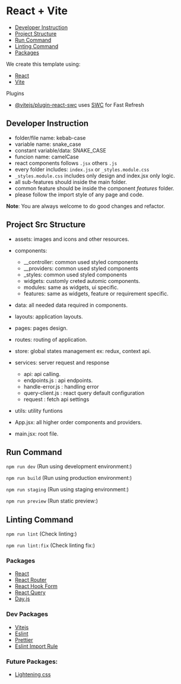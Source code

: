 # React + Vite

- [Developer Instruction](#developer-instruction)
- [Project Structure](#project-src-structure)
- [Run Command](#run-command)
- [Linting Command](#linting-command)
- [Packages](#packages)

We create this template using:

- [React](https://react.dev/)
- [Vite](https://vitejs.dev/)

Plugins

- [@vitejs/plugin-react-swc](https://github.com/vitejs/vite-plugin-react-swc) uses [SWC](https://swc.rs/) for Fast Refresh

## Developer Instruction

- folder/file name: kebab-case
- variable name: snake_case
- constant variable/data: SNAKE_CASE
- funcion name: camelCase
- react components follows `.jsx` others `.js`
- every folder includes: `index.jsx` or `_styles.module.css`
- `_styles.module.css` includes only design and index.jsx only logic.
- all sub-features should inside the main folder.
- common feature should be inside the component _features_ folder.
- please follow the import style of any page and code.

**Note**: You are always welcome to do good changes and refactor.

## Project Src Structure

- assets: images and icons and other resources.
- components:

  - \_\_controller: common used styled components
  - \_\_providers: common used styled components
  - \_styles: common used styled components
  - widgets: customly creted automic components.
  - modules: same as widgets, ui specific.
  - features: same as widgets, feature or requirement specific.

- data: all needed data required in components.
- layouts: application layouts.
- pages: pages design.
- routes: routing of application.
- store: global states management ex: redux, context api.
- services: server request and response
  - api: api calling.
  - endpoints.js : api endpoints.
  - handle-error.js : handling error
  - query-client.js : react query default configuration
  - request : fetch api settings
- utils: utility funtions
- App.jsx: all higher order components and providers.
- main.jsx: root file.

## Run Command

`npm run dev` (Run using development environment:)

`npm run build` (Run using production environment:)

`npm run staging` (Run using staging environment:)

`npm run preview` (Run static preview:)

## Linting Command

`npm run lint` (Check linting:)

`npm run lint:fix` (Check linting fix:)

### Packages

- [React](https://react.dev/)
- [React Router](https://reactrouter.com/)
- [React Hook Form](https://react-hook-form.com/)
- [React Query](https://tanstack.com/query/v3/)
- [Day.js](https://www.npmjs.com/package/dayjs)

### Dev Packages

- [Vitejs](https://vitejs.dev/)
- [Eslint](https://eslint.org/)
- [Prettier](https://prettier.io/)
- [Eslint Import Rule](https://www.npmjs.com/package/eslint-plugin-import)

### Future Packages:

- [Lightening css](https://lightningcss.dev/css-modules.html)
